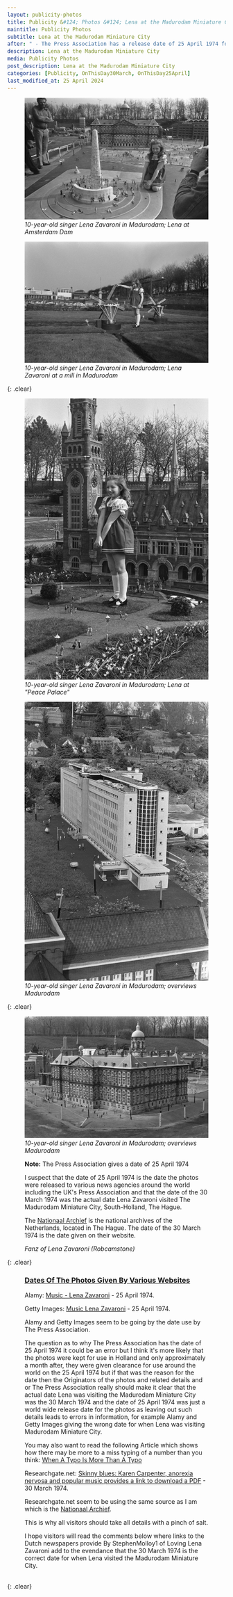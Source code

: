 ```yaml
---
layout: publicity-photos
title: Publicity &#124; Photos &#124; Lena at the Madurodam Miniature City &#124; 30 March 1974
maintitle: Publicity Photos
subtitle: Lena at the Madurodam Miniature City
after: " - The Press Association has a release date of 25 April 1974 for the photos"
description: Lena at the Madurodam Miniature City
media: Publicity Photos
post_description: Lena at the Madurodam Miniature City
categories: [Publicity, OnThisDay30March, OnThisDay25April]
last_modified_at: 25 April 2024
---
```


<figure class="fig1">
<a href="/assets/images/locations/NL-HaNA_2.24.01.05_0_927-0960-groot.jpg"><img src="/assets/images/locations/NL-HaNA_2.24.01.05_0_927-0960-groot.jpg" class="full-width zoom-in"></a>
<figcaption>
<cite>10-year-old singer Lena Zavaroni in Madurodam; Lena at Amsterdam Dam</cite>
</figcaption>
</figure>

<figure class="fig2">
<a href="/assets/images/locations/NL-HaNA_2.24.01.05_0_927-0961-groot.jpg"><img src="/assets/images/locations/NL-HaNA_2.24.01.05_0_927-0961-groot.jpg" class="full-width zoom-in"></a>
<figcaption>
<cite>10-year-old singer Lena Zavaroni in Madurodam; Lena Zavaroni at a mill in Madurodam</cite>
</figcaption>
</figure>

{: .clear}

<figure class="fig1">
<a href="/assets/images/locations/NL-HaNA_2.24.01.05_0_927-0962-groot.jpg"><img src="/assets/images/locations/NL-HaNA_2.24.01.05_0_927-0962-groot.jpg" class="full-width zoom-in"></a>
<figcaption>
<cite>10-year-old singer Lena Zavaroni in Madurodam; Lena at "Peace Palace"</cite>
</figcaption>
</figure>

<figure class="fig2">
<a href="/assets/images/locations/NL-HaNA_2.24.01.05_0_927-0963-groot.jpg"><img src="/assets/images/locations/NL-HaNA_2.24.01.05_0_927-0963-groot.jpg" class="full-width zoom-in"></a>
<figcaption>
<cite>10-year-old singer Lena Zavaroni in Madurodam; overviews Madurodam</cite>
</figcaption>
</figure>

{: .clear}

<figure class="fig1">
<a href="/assets/images/locations/NL-HaNA_2.24.01.05_0_927-0964-groot.jpg"><img src="/assets/images/locations/NL-HaNA_2.24.01.05_0_927-0964-groot.jpg" class="full-width zoom-in"></a>
<figcaption>
<cite>10-year-old singer Lena Zavaroni in Madurodam; overviews Madurodam</cite>
</figcaption>
</figure>

<figure class="fig2">
<figcaption>
<p><strong>Note:</strong> The Press Association gives a date of 25 April 1974</p>
<p>I suspect that the date of 25 April 1974 is the date the photos were released to various news agencies around the world including the UK's Press Association and that the date of the 30 March 1974 was the actual date Lena Zavaroni visited The Madurodam Miniature City, South-Holland, The Hague.</p>
<p>The <a href="https://www.nationaalarchief.nl/onderzoeken/zoeken?activeTab=photos&rm=list&searchTerm=lena%20zavaroni">Nationaal Archief</a> is the national archives of the Netherlands, located in The Hague. The date of the 30 March 1974 is the date given on their website. </p>
<cite>Fanz of Lena Zavaroni (Robcamstone)</cite>
</figcaption>
</figure>

{: .clear}

<figure class="fig3">
<h3 id="dates"><a href="#dates">Dates Of The Photos Given By Various Websites</a></h3>
<p>Alamy: <a class="external-link" href="https://www.alamy.com/stock-photo-music-lena-zavaroni-1974-110277376.html?imageid=DC50E8C8-9DC3-4A4E-8E18-A39901475E86&p=308342&pn=1&searchId=7b4d710dd8804b05b14b1e8ea49ad369&searchtype=0">Music - Lena Zavaroni</a> - 25 April 1974.</p>
<p>Getty Images: <a class="external-link" href="https://www.gettyimages.co.uk/detail/news-photo/aged-10-lena-zavaroni-the-british-singer-looks-like-a-news-photo/834964858">Music Lena Zavaroni</a> - 25 April 1974.</p>
<p>Alamy and Getty Images seem to be going by the date use by The Press Association.</p>

<p>The question as to why The Press Association has the date of 25 April 1974 it could be an error but I think it's more likely that the photos were kept for use in Holland and only approximately a month after, they were given clearance for use around the world on the 25 April 1974 but if that was the reason for the date then the Originators of the photos and related details and or The Press Association really should make it clear that the actual date Lena was visiting the Madurodam Miniature City was the 30 March 1974 and the date of 25 April 1974 was just a world wide release date for the photos as leaving out such details leads to errors in information, for example Alamy and Getty Images giving the wrong date for when Lena was visiting Madurodam Miniature City.</p>

<p>You may also want to read the following Article which shows how there may be more to a miss typing of a number than you think: <a href="/2012-05-30-the-daily-record">When A Typo Is More Than A Typo</a></p>

<p>Researchgate.net: <a class="external-link" href="https://www.researchgate.net/publication/321694096_Skinny_blues_Karen_Carpenter_anorexia_nervosa_and_popular_music">Skinny blues: Karen Carpenter, anorexia nervosa and popular music provides a link to download a PDF</a> - 30 March 1974.</p>
<p>Researchgate.net seem to be using the same source as I am which is the <a class="external-link" href="https://www.nationaalarchief.nl/onderzoeken/zoeken?activeTab=photos&rm=list&searchTerm=lena%20zavaroni">Nationaal Archief</a>.</p>

<p>This is why all visitors should take all details with a pinch of salt.</p>

<p>I hope visitors will read the comments below where links to the Dutch newspapers provide By StephenMolloy1 of Loving Lena Zavaroni add to the evendance that the 30 March 1974 is the correct date for when Lena visited the Madurodam Miniature City.</p>
</figure>

<br />{: .clear}

